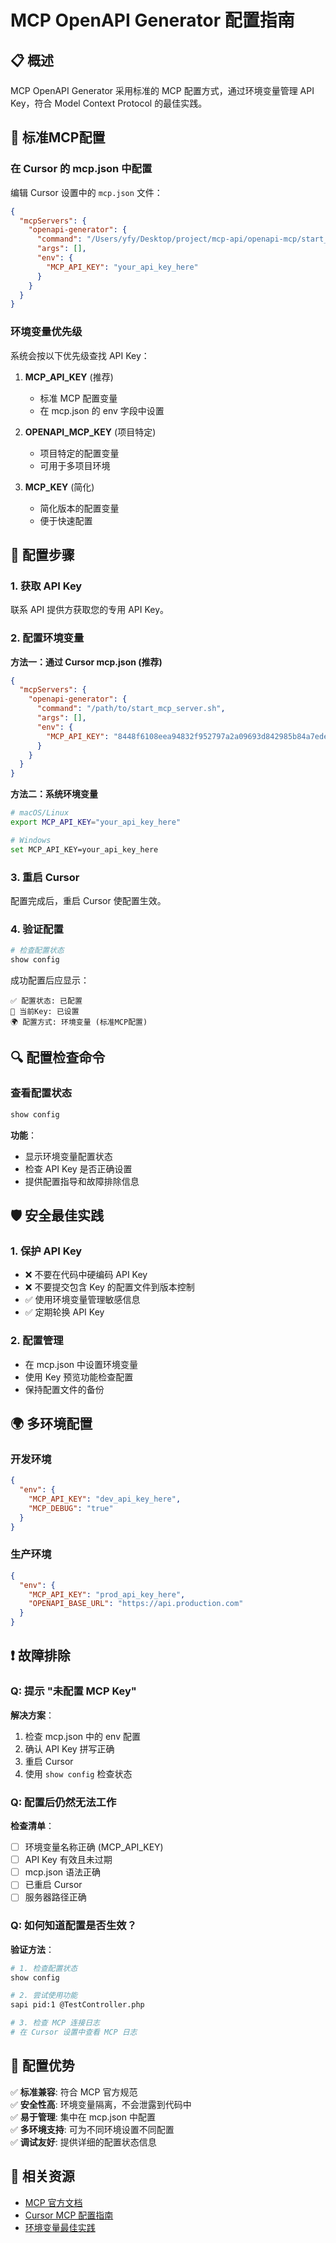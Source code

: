 # MCP OpenAPI Generator 配置指南

## 📋 概述

MCP OpenAPI Generator 采用标准的 MCP 配置方式，通过环境变量管理 API Key，符合 Model Context Protocol 的最佳实践。

## 🔧 标准MCP配置

### 在 Cursor 的 mcp.json 中配置

编辑 Cursor 设置中的 `mcp.json` 文件：

```json
{
  "mcpServers": {
    "openapi-generator": {
      "command": "/Users/yfy/Desktop/project/mcp-api/openapi-mcp/start_mcp_server.sh",
      "args": [],
      "env": {
        "MCP_API_KEY": "your_api_key_here"
      }
    }
  }
}
```

### 环境变量优先级

系统会按以下优先级查找 API Key：

1. **MCP_API_KEY** (推荐)
   - 标准 MCP 配置变量
   - 在 mcp.json 的 env 字段中设置

2. **OPENAPI_MCP_KEY** (项目特定)
   - 项目特定的配置变量
   - 可用于多项目环境

3. **MCP_KEY** (简化)
   - 简化版本的配置变量
   - 便于快速配置

## 🚀 配置步骤

### 1. 获取 API Key
联系 API 提供方获取您的专用 API Key。

### 2. 配置环境变量

**方法一：通过 Cursor mcp.json (推荐)**
```json
{
  "mcpServers": {
    "openapi-generator": {
      "command": "/path/to/start_mcp_server.sh",
      "args": [],
      "env": {
        "MCP_API_KEY": "8448f6108eea94832f952797a2a09693d842985b84a7ededb09fa06905"
      }
    }
  }
}
```

**方法二：系统环境变量**
```bash
# macOS/Linux
export MCP_API_KEY="your_api_key_here"

# Windows
set MCP_API_KEY=your_api_key_here
```

### 3. 重启 Cursor
配置完成后，重启 Cursor 使配置生效。

### 4. 验证配置

```bash
# 检查配置状态
show config
```

成功配置后应显示：
```
✅ 配置状态: 已配置
🔑 当前Key: 已设置
🌍 配置方式: 环境变量 (标准MCP配置)
```

## 🔍 配置检查命令

### 查看配置状态
```bash
show config
```

**功能**：
- 显示环境变量配置状态
- 检查 API Key 是否正确设置
- 提供配置指导和故障排除信息

## 🛡️ 安全最佳实践

### 1. 保护 API Key
- ❌ 不要在代码中硬编码 API Key
- ❌ 不要提交包含 Key 的配置文件到版本控制
- ✅ 使用环境变量管理敏感信息
- ✅ 定期轮换 API Key

### 2. 配置管理
- 在 mcp.json 中设置环境变量
- 使用 Key 预览功能检查配置
- 保持配置文件的备份

## 🌍 多环境配置

### 开发环境
```json
{
  "env": {
    "MCP_API_KEY": "dev_api_key_here",
    "MCP_DEBUG": "true"
  }
}
```

### 生产环境
```json
{
  "env": {
    "MCP_API_KEY": "prod_api_key_here",
    "OPENAPI_BASE_URL": "https://api.production.com"
  }
}
```

## ❗ 故障排除

### Q: 提示 "未配置 MCP Key"
**解决方案**：
1. 检查 mcp.json 中的 env 配置
2. 确认 API Key 拼写正确
3. 重启 Cursor
4. 使用 `show config` 检查状态

### Q: 配置后仍然无法工作
**检查清单**：
- [ ] 环境变量名称正确 (MCP_API_KEY)
- [ ] API Key 有效且未过期
- [ ] mcp.json 语法正确
- [ ] 已重启 Cursor
- [ ] 服务器路径正确

### Q: 如何知道配置是否生效？
**验证方法**：
```bash
# 1. 检查配置状态
show config

# 2. 尝试使用功能
sapi pid:1 @TestController.php

# 3. 检查 MCP 连接日志
# 在 Cursor 设置中查看 MCP 日志
```

## 🎯 配置优势

✅ **标准兼容**: 符合 MCP 官方规范  
✅ **安全性高**: 环境变量隔离，不会泄露到代码中  
✅ **易于管理**: 集中在 mcp.json 中配置  
✅ **多环境支持**: 可为不同环境设置不同配置  
✅ **调试友好**: 提供详细的配置状态信息

## 🔗 相关资源

- [MCP 官方文档](https://modelcontextprotocol.io/)
- [Cursor MCP 配置指南](https://cursor.com/docs/mcp)
- [环境变量最佳实践](https://12factor.net/config) 